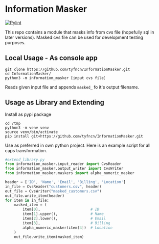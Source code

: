 # Information Masker
[![Pylint](https://github.com/tyfncn/InformationMasker/actions/workflows/pylint.yml/badge.svg)](https://github.com/tyfncn/InformationMasker/actions/workflows/pylint.yml)

This repo contains a module that masks info from cvs file (hopefully sql in later versions).
Masked cvs file can be used for development testing purposes.

## Local Usage - As console app
```console
git clone https://github.com/tyfncn/InformationMasker.git
cd InformationMasker/
python3 -m information_masker [input cvs file]
```
Reads given input file and appends `masked_` fo it's output filename.

## Usage as Library and Extending
Install as pypi package
```
cd /tmp
python3 -m venv venv
source venv/bin/activate
pip install git+https://github.com/tyfncn/InformationMasker.git
```
Use as preferred in own python project. Here is an example script for all caps transformation.
```python
#extend_library.py
from information_masker.input_reader import CvsReader
from information_masker.output_writer import CvsWriter
from information_masker.maskers import alpha_numeric_masker

header = ['ID', 'Name', 'Email', 'Billing', 'Location']
in_file = CvsReader("customers.csv", header)
out_file = CvsWriter("masked_customers.csv")
out_file.write_item(header)
for item in in_file:
    masked_item = (
        item[0],                       # ID
        item[1].upper(),               # Name    
        item[2].lower(),               # Email 
        item[3],                       # Billing
        alpha_numeric_masker(item[4])  # Location
    )
    out_file.write_item(masked_item)

```

